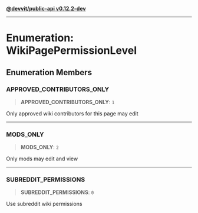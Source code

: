 [**@devvit/public-api v0.12.2-dev**](../../README.md)

---

# Enumeration: WikiPagePermissionLevel

## Enumeration Members

<a id="approved_contributors_only"></a>

### APPROVED_CONTRIBUTORS_ONLY

> **APPROVED_CONTRIBUTORS_ONLY**: `1`

Only approved wiki contributors for this page may edit

---

<a id="mods_only"></a>

### MODS_ONLY

> **MODS_ONLY**: `2`

Only mods may edit and view

---

<a id="subreddit_permissions"></a>

### SUBREDDIT_PERMISSIONS

> **SUBREDDIT_PERMISSIONS**: `0`

Use subreddit wiki permissions

